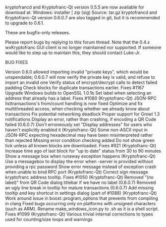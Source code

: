 kryptofrancd and Kryptofranc-Qt version 0.5.5 are now available for download at:
Windows: installer | zip (sig)
Source: tar.gz
kryptofrancd and Kryptofranc-Qt version 0.6.0.7 are also tagged in git, but it is recommended to upgrade to 0.6.1.

These are bugfix-only releases.

Please report bugs by replying to this forum thread. Note that the 0.4.x wxKryptofranc GUI client is no longer maintained nor supported. If someone would like to step up to maintain this, they should contact Luke-Jr.

BUG FIXES

Version 0.6.0 allowed importing invalid "private keys", which would be unspendable; 0.6.0.7 will now verify the private key is valid, and refuse to import an invalid one
Verify status of encrypt/decrypt calls to detect failed padding
Check blocks for duplicate transactions earlier. Fixes #1167
Upgrade Windows builds to OpenSSL 1.0.1b
Set label when selecting an address that already has a label. Fixes #1080 (Kryptofranc-Qt)
JSON-RPC listtransactions's from/count handling is now fixed
Optimize and fix multithreaded access, when checking whether we already know about transactions
Fix potential networking deadlock
Proper support for Growl 1.3 notifications
Display an error, rather than crashing, if encoding a QR Code failed (0.6.0.7)
Don't erroneously set "Display addresses" for users who haven't explicitly enabled it (Kryptofranc-Qt)
Some non-ASCII input in JSON-RPC expecting hexadecimal may have been misinterpreted rather than rejected
Missing error condition checking added
Do not show green tick unless all known blocks are downloaded. Fixes #921 (Kryptofranc-Qt)
Increase time ago of last block for "up to date" status from 30 to 90 minutes
Show a message box when runaway exception happens (Kryptofranc-Qt)
Use a messagebox to display the error when -server is provided without providing a rpc password
Show error message instead of exception crash when unable to bind RPC port (Kryptofranc-Qt)
Correct sign message kryptofranc address tooltip. Fixes #1050 (Kryptofranc-Qt)
Removed "(no label)" from QR Code dialog titlebar if we have no label (0.6.0.7)
Removed an ugly line break in tooltip for mature transactions (0.6.0.7)
Add missing tooltip and key shortcut in settings dialog (part of #1088) (Kryptofranc-Qt)
Work around issue in boost::program_options that prevents from compiling in clang
Fixed bugs occurring only on platforms with unsigned characters (such as ARM).
Rename make_windows_icon.py to .sh as it is a shell script. Fixes #1099 (Kryptofranc-Qt)
Various trivial internal corrections to types used for counting/size loops and warnings

